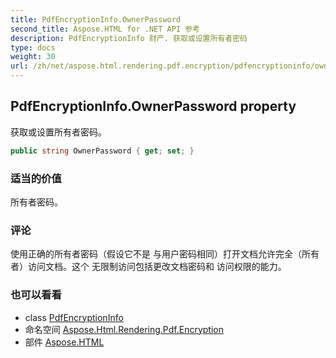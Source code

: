 ```yaml
---
title: PdfEncryptionInfo.OwnerPassword
second_title: Aspose.HTML for .NET API 参考
description: PdfEncryptionInfo 财产. 获取或设置所有者密码
type: docs
weight: 30
url: /zh/net/aspose.html.rendering.pdf.encryption/pdfencryptioninfo/ownerpassword/
---
```

## PdfEncryptionInfo.OwnerPassword property

获取或设置所有者密码。

```csharp
public string OwnerPassword { get; set; }
```

### 适当的价值

所有者密码。

### 评论

使用正确的所有者密码（假设它不是 与用户密码相同）打开文档允许完全（所有者）访问文档。这个 无限制访问包括更改文档密码和 访问权限的能力。

### 也可以看看

* class [PdfEncryptionInfo](../)
* 命名空间 [Aspose.Html.Rendering.Pdf.Encryption](../../pdfencryptioninfo/)
* 部件 [Aspose.HTML](../../../)


